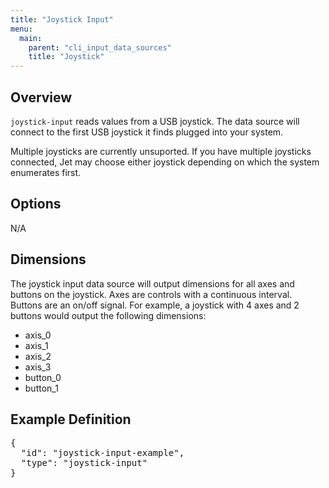 ```yaml
---
title: "Joystick Input"
menu:
  main:
    parent: "cli_input_data_sources"
    title: "Joystick"
---
```


## Overview
`joystick-input` reads values from a USB joystick. The data source will connect to the first USB joystick it finds plugged into your system.

<div class="bp3-callout bp3-intent-warning">
Multiple joysticks are currently unsuported. If you have multiple joysticks connected, Jet may choose either joystick depending on which the system enumerates first.
</div>

## Options
N/A

## Dimensions

The joystick input data source will output dimensions for all axes and buttons on the joystick. Axes are controls with a continuous interval. Buttons are an on/off signal.
For example, a joystick with 4 axes and 2 buttons would output the following dimensions:
- axis_0
- axis_1
- axis_2
- axis_3
- button_0
- button_1

## Example Definition
<pre>
{
  "id": "joystick-input-example",
  "type": "joystick-input"
}
</pre>